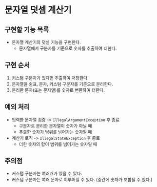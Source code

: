 # 문자열 덧셈 계산기

## 구현할 기능 목록

- 문자열 계산기의 덧셈 기능을 구현한다.
    - 문자열에서 구분자를 기준으로 숫자를 추출하여 더한다.

## 구현 순서

1. 커스텀 구분자가 있다면 추출하여 저장한다.
2. 문자열을 쉼표, 문자, 커스텀 구분자를 기준으로 분리한다.
3. 분리한 문자(또는 문자열)를 숫자로 변환하여 더한다.

## 예외 처리

- 입력한 문자열 검증 -> `IllegalArgumentException` 후 종료
    - 구분자로 분리한 문자열이 숫자가 아닐 때
    - 추출한 숫자가 범위를 넘어가는 숫자일 때
- 계산기 로직 -> `IllegalStateException` 후 종료
    - 더한 숫자의 합이 범위를 넘어가는 숫자일 때

## 주의점

- 커스텀 구분자는 여러개가 있을 수 있다.
- 커스텀 구분자는 여러 문자로 이루어질 수 있다. (중간에 숫자가 포함될 수 있다.)
